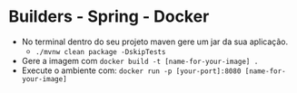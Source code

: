 # Builders - Spring - Docker
* No terminal dentro do seu projeto maven gere um jar da sua aplicação.
    * ```./mvnw clean package -DskipTests```
* Gere a imagem com ```docker build -t [name-for-your-image] . ```
* Execute o ambiente com: ```docker run -p [your-port]:8080 [name-for-your-image]```